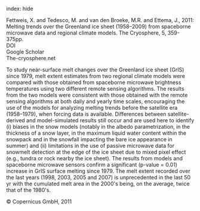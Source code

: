 index: hide

<div class="Citation">

  <div class="Citation-body">
    <div class="Citation-text">Fettweis, X. and Tedesco, M. and van den Broeke, M.R. and Ettema, J., 2011: Melting trends over the Greenland ice sheet (1958–2009) from spaceborne microwave data and regional climate models. <span class="Article-journal">The Cryosphere, </span><span class="Article-volume">5, </span>359-375pp.</div>
    <div class="Citation-links">
      <div class="CitationLink" data-href="https://doi.org/10.5194/tc-5-359-2011">
        <div class="CitationLink-icon CitationLink-Doi"></div>
        <div class="CitationLink-text">DOI</div>
      </div>
      <div class="CitationLink" data-href="https://scholar.google.com/scholar?q=10.5194/tc-5-359-2011">
        <div class="CitationLink-icon CitationLink-Scholar"></div>
        <div class="CitationLink-text">Google Scholar</div>
      </div>
      <div class="CitationLink" data-href="http://www.the-cryosphere.net/5/359/2011/tc-5-359-2011.html">
        <div class="CitationLink-icon CitationLink-Publisher"></div>
        <div class="CitationLink-text">The-cryosphere.net</div>
      </div>
    </div>
  </div>
</div>

To study near-surface melt changes over the Greenland ice sheet (GrIS) since 1979, melt extent estimates from two regional climate models were compared with those obtained from spaceborne microwave brightness temperatures using two different remote sensing algorithms. The results from the two models were consistent with those obtained with the remote sensing algorithms at both daily and yearly time scales, encouraging the use of the models for analyzing melting trends before the satellite era (1958–1979), when forcing data is available. Differences between satellite-derived and model-simulated results still occur and are used here to identify (i) biases in the snow models (notably in the albedo parametrization, in the thickness of a snow layer, in the maximum liquid water content within the snowpack and in the snowfall impacting the bare ice appearance in summer) and (ii) limitations in the use of passive microwave data for snowmelt detection at the edge of the ice sheet due to mixed pixel effect (e.g., tundra or rock nearby the ice sheet). The results from models and spaceborne microwave sensors confirm a significant (p-value = 0.01) increase in GrIS surface melting since 1979. The melt extent recorded over the last years (1998, 2003, 2005 and 2007) is unprecedented in the last 50 yr with the cumulated melt area in the 2000's being, on the average, twice that of the 1980's.

<div class="Citation-copy">
&copy; Copernicus GmbH, 2011
</div>